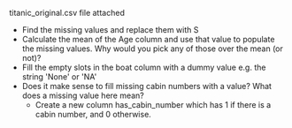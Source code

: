 
titanic_original.csv file attached

* Find the missing values and replace them with S
* Calculate the mean of the Age column and use that value to populate the missing values. Why would you pick any of those over the mean (or not)?
* Fill the empty slots in the boat column with a dummy value e.g. the string 'None' or 'NA'
* Does it make sense to fill missing cabin numbers with a value? What does a missing value here mean?
  + Create a new column has_cabin_number which has 1 if there is a cabin number, and 0 otherwise.
